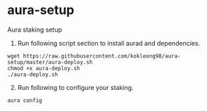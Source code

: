 # aura-setup
Aura staking setup

1. Run following script section to install aurad and dependencies. 
```shell
wget https://raw.githubusercontent.com/kokleong98/aura-setup/master/aura-deploy.sh 
chmod +x aura-deploy.sh
./aura-deploy.sh
```
2. Run following to configure your staking.
```
aura config
```
